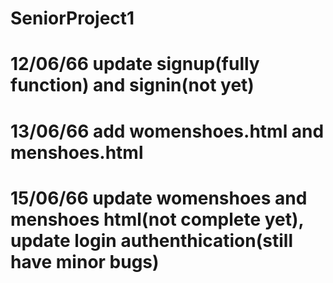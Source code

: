 ﻿# SeniorProject1
# 12/06/66 update signup(fully function) and signin(not yet)
# 13/06/66 add womenshoes.html and menshoes.html
# 15/06/66 update womenshoes and menshoes html(not complete yet), update login authenthication(still have minor bugs)
